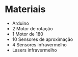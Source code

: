 # Materiais

- Arduino
- 2 Motor de rotação
-  1 Motor de 180
-  10 Sensores de aproximação
-  4 Sensores infravermelho
-  Lasers infravermelho
